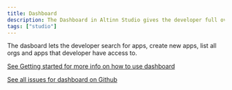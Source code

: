 ```yaml
---
title: Dashboard
description: The Dashboard in Altinn Studio gives the developer full overview over apps
tags: ["studio"]
---
```


The dasboard lets the developer search for apps, create new apps, list all orgs and apps that developer have access to.

[See Getting started for more info on how to use dashboard](https://docs.altinn.studio/getting-started/app-creation/create-app/)

[See all issues for dashboard on Github](https://github.com/Altinn/altinn-studio/labels/dashboard)
